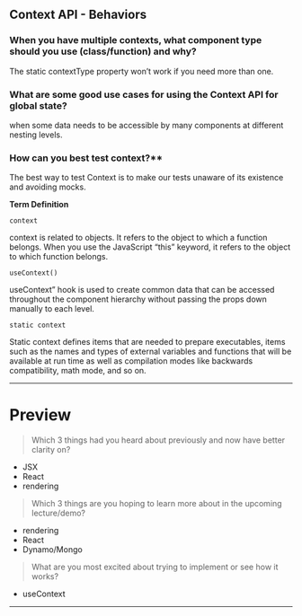 ## Context API - Behaviors



### When you have multiple contexts, what component type should you use (class/function) and why?

The static contextType property won’t work if you need more than one.

### What are some good use cases for using the Context API for global state?

when some data needs to be accessible by many components at different nesting levels.

### How can you best test context?**

The best way to test Context is to make our tests unaware of its existence and avoiding mocks.


**Term Definition** 

`context`   

context is related to objects. It refers to the object to which a function belongs. When you use the JavaScript “this” keyword, it refers to the object to which function belongs.   

`useContext()`   

   useContext” hook is used to create common data that can be accessed throughout the component hierarchy without passing the props down manually to each level.   


`static context `   
     
Static context defines items that are needed to prepare executables, items such as the names and types of external variables and functions that will be available at run time as well as compilation modes like backwards compatibility, math mode, and so on.

--------------------------------------------------------------------- 
# Preview 

> Which 3 things had you heard about previously and now have better clarity on?
- JSX
- React 
- rendering
> Which 3 things are you hoping to learn more about in the upcoming lecture/demo? 
- rendering
- React
- Dynamo/Mongo
> What are you most excited about trying to implement or see how it works?
-  useContext
---------------------------------------------------------------------
